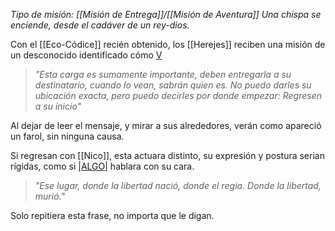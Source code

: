 _Tipo de misión: [[Misión de Entrega]]/[[Misión de  Aventura]]_
_Una chispa se enciende, desde el cadáver de un rey-dios._

Con el [[Eco-Códice]] recién obtenido, los [[Herejes]] reciben una misión de un desconocido identificado cómo [V](Viktor)

>_"Esta carga es sumamente importante, deben entregarla a su destinatario, cuando lo vean, sabrán quien es. No puedo darles su ubicación exacta, pero puedo decirles por donde empezar: Regresen a su inicio"_

Al dejar de leer el mensaje, y mirar a sus alrededores, verán como apareció un farol, sin ninguna causa.

Si regresan con [[Nico]], esta actuara distinto, su expresión y postura serian rígidas, como si [|ALGO|](Una%20Voz%20Misteriosa) hablara con su cara.

>_"Ese lugar, donde la libertad nació, donde el regia. Donde la libertad, murió."_

Solo repitiera esta frase, no importa que le digan.